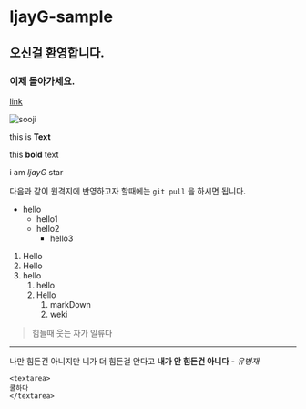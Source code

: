# ljayG-sample

## 오신걸 환영합니다.

### 이제 돌아가세요.

[link](http://www.daum.net)

![sooji](https://image.bugsm.co.kr/artist/images/200/800730/80073016.jpg?version=20180712120011)

this is **Text**

this **bold** text

i am _ljayG_ star

다음과 같이 원격지에 반영하고자 할때에는 `git pull` 을 하시면 됩니다.

* hello
    * hello1
    * hello2
        * hello3
    
1. Hello
1. Hello
1. hello
    1. hello
    1. Hello
        1. markDown
        2. weki
        
> 힘들때 웃는 자가 일류다

***

나만 힘든건 아니지만 니가 더 힘든걸 안다고 **내가 안 힘든건 아니다** - _유병재_

```
<textarea>
쿨하다
</textarea>
```
